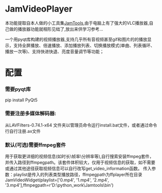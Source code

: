 # JamVideoPlayer
本功能提取自本人做的小工具集[JamTools](https://github.com/fandesfyf/JamTools),由于电脑上有了强大的VLC播放器,自己做的播放器功能就相形见绌了,放出来供学习参考...

一个用pyqt库构建的视频播放器,支持几乎所有音视频甚至gif和图片的的播放显示，支持全屏播放、倍速播放、添加播放列表、切换播放模式(单曲、列表循环、播放一次等)、支持快进快退、亮度音量调节等功能；
# 配置

### 需要pyqt库
pip install PyQt5

### 需要注册多媒体解码器:
从LAVFilters-0.74.1-x64 文件夹以管理员命令运行install.bat文件，或者通过命令行自行注册.ax文件

### 默认(可选)需要ffmpeg套件
用于获取更详细的视频信息(如时长\帧率\分辨率等),自行搜索安装ffmpeg套件，并传入路径到ffmpegpath。该套件体积较大，仅用于视频信息的获取，如不需要或通过其他途径获取视频信息可以自行改写get_video_information函数。
传入参数：playlist是传入的列表类型播放路径，ffmpegpath为ffplayer所在目录
JamVideoWidget(playlist=['0.mp4', '1.mp4', '2.mp4', '3.mp4'],ffmpegpath=r'D:\python_work\Jamtools\bin')

